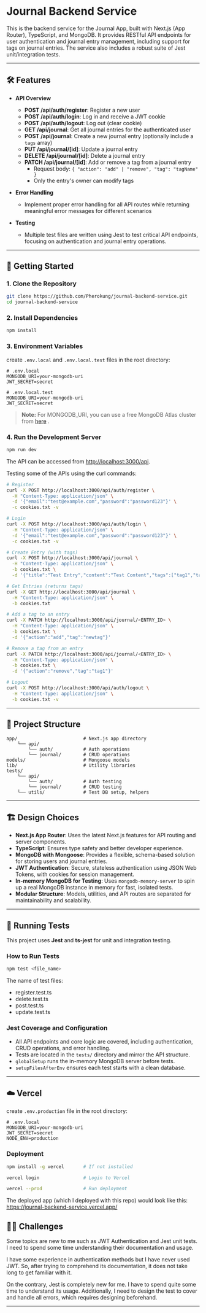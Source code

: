 # Journal Backend Service

This is the backend service for the Journal App, built with Next.js (App Router), TypeScript, and MongoDB. It provides RESTful API endpoints for user authentication and journal entry management, including support for tags on journal entries. The service also includes a robust suite of Jest unit/integration tests.

---

## 🛠️ Features

- **API Overview**
  - **POST /api/auth/register**: Register a new user
  - **POST /api/auth/login**: Log in and receive a JWT cookie
  - **POST /api/auth/logout**: Log out (clear cookie)
  - **GET /api/journal**: Get all journal entries for the authenticated user
  - **POST /api/journal**: Create a new journal entry (optionally include a `tags` array)
  - **PUT /api/journal/[id]**: Update a journal entry
  - **DELETE /api/journal/[id]**: Delete a journal entry
  - **PATCH /api/journal/[id]**: Add or remove a tag from a journal entry  
    - Request body: `{ "action": "add" | "remove", "tag": "tagName" }`
    - Only the entry's owner can modify tags

- **Error Handling**
  - Implement proper error handling for all API routes while returning meaningful error messages for different scenarios
 
- **Testing**
  - Multiple test files are written using Jest to test critical API endpoints, focusing on authentication and journal entry operations.

---

## 🚀 Getting Started

### 1. **Clone the Repository**

```sh
git clone https://github.com/Pherokung/journal-backend-service.git
cd journal-backend-service
```

### 2. **Install Dependencies**

```sh
npm install
```

### 3. **Environment Variables**

create `.env.local` and `.env.local.test` files in the root directory:

```env
# .env.local
MONGODB_URI=your-mongodb-uri
JWT_SECRET=secret
```

```env
# .env.local.test
MONGODB_URI=your-mongodb-uri
JWT_SECRET=secret
```

> **Note:** For MONGODB_URI, you can use a free MongoDB Atlas cluster from [here](https://www.mongodb.com/atlas) .

### 4. **Run the Development Server**

```sh
npm run dev
```

The API can be accessed from [http://localhost:3000/api](http://localhost:3000/api).

Testing some of the APIs using the curl commands:

```sh
# Register
curl -X POST http://localhost:3000/api/auth/register \
  -H "Content-Type: application/json" \
  -d '{"email":"test@example.com","password":"password123"}' \
  -c cookies.txt -v

# Login
curl -X POST http://localhost:3000/api/auth/login \
  -H "Content-Type: application/json" \
  -d '{"email":"test@example.com","password":"password123"}' \
  -c cookies.txt -v

# Create Entry (with tags)
curl -X POST http://localhost:3000/api/journal \
  -H "Content-Type: application/json" \
  -b cookies.txt \
  -d '{"title":"Test Entry","content":"Test Content","tags":["tag1","tag2"]}'

# Get Entries (returns tags)
curl -X GET http://localhost:3000/api/journal \
  -H "Content-Type: application/json" \
  -b cookies.txt

# Add a tag to an entry
curl -X PATCH http://localhost:3000/api/journal/<ENTRY_ID> \
  -H "Content-Type: application/json" \
  -b cookies.txt \
  -d '{"action":"add","tag":"newtag"}'

# Remove a tag from an entry
curl -X PATCH http://localhost:3000/api/journal/<ENTRY_ID> \
  -H "Content-Type: application/json" \
  -b cookies.txt \
  -d '{"action":"remove","tag":"tag1"}'

# Logout
curl -X POST http://localhost:3000/api/auth/logout \
  -H "Content-Type: application/json" \
  -b cookies.txt -v
```  

---

## 📁 Project Structure

```
app/                        # Next.js app directory
    └── api/ 
        └── auth/           # Auth operations
        └── journal/        # CRUD operations
models/                     # Mongoose models 
lib/                        # Utility libraries
tests/                      
    └── api/          
        └── auth/           # Auth testing
        └── journal/        # CRUD testing
    └── utils/              # Test DB setup, helpers
```

---

## 🏗️ Design Choices

- **Next.js App Router**: Uses the latest Next.js features for API routing and server components.
- **TypeScript**: Ensures type safety and better developer experience.
- **MongoDB with Mongoose**: Provides a flexible, schema-based solution for storing users and journal entries.
- **JWT Authentication**: Secure, stateless authentication using JSON Web Tokens, with cookies for session management.
- **In-memory MongoDB for Testing**: Uses `mongodb-memory-server` to spin up a real MongoDB instance in memory for fast, isolated tests.
- **Modular Structure**: Models, utilities, and API routes are separated for maintainability and scalability.

---

## 🧪 Running Tests

This project uses **Jest** and **ts-jest** for unit and integration testing.

### **How to Run Tests**

```sh
npm test <file_name>
```

The name of test files:
- register.test.ts
- delete.test.ts
- post.test.ts
- update.test.ts

### **Jest Coverage and Configuration**

- All API endpoints and core logic are covered, including authentication, CRUD operations, and error handling.
- Tests are located in the `tests/` directory and mirror the API structure.
- `globalSetup` runs the in-memory MongoDB server before tests.
- `setupFilesAfterEnv` ensures each test starts with a clean database.


---

## ☁️ Vercel

create `.env.production` file in the root directory:

```env
# .env.local
MONGODB_URI=your-mongodb-uri
JWT_SECRET=secret
NODE_ENV=production
```

### **Deployment**

```sh
npm install -g vercel       # If not installed

vercel login                # Login to Vercel

vercel --prod               # Run deployment
```

The deployed app (which I deployed with this repo) would look like this: https://journal-backend-service.vercel.app/


## 🧑‍💻 Challenges 

Some topics are new to me such as JWT Authentication and Jest unit tests. I need to spend some time understanding their documentation and usage. 

I have some experience in authentication methods but I have never used JWT. So, after trying to comprehend its documentation, it does not take long to get familiar with it.

On the contrary, Jest is completely new for me. I have to spend quite some time to understand its usage. Additionally, I need to design the test to cover and handle all errors, which requires designing beforehand.

---

